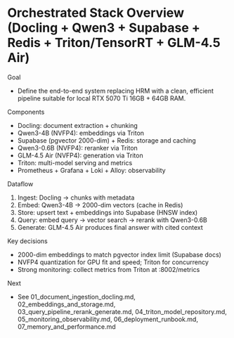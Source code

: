# Orchestrated Stack Overview (Docling + Qwen3 + Supabase + Redis + Triton/TensorRT + GLM-4.5 Air)


Goal
- Define the end-to-end system replacing HRM with a clean, efficient pipeline suitable for local RTX 5070 Ti 16GB + 64GB RAM.

Components
- Docling: document extraction + chunking
- Qwen3-4B (NVFP4): embeddings via Triton
- Supabase (pgvector 2000-dim) + Redis: storage and caching
- Qwen3-0.6B (NVFP4): reranker via Triton
- GLM-4.5 Air (NVFP4): generation via Triton
- Triton: multi-model serving and metrics
- Prometheus + Grafana + Loki + Alloy: observability

Dataflow
1) Ingest: Docling -> chunks with metadata
2) Embed: Qwen3-4B -> 2000-dim vectors (cache in Redis)
3) Store: upsert text + embeddings into Supabase (HNSW index)
4) Query: embed query -> vector search -> rerank with Qwen3-0.6B
5) Generate: GLM-4.5 Air produces final answer with cited context

Key decisions
- 2000-dim embeddings to match pgvector index limit (Supabase docs)
- NVFP4 quantization for GPU fit and speed; Triton for concurrency
- Strong monitoring: collect metrics from Triton at :8002/metrics

Next
- See 01_document_ingestion_docling.md, 02_embeddings_and_storage.md, 03_query_pipeline_rerank_generate.md, 04_triton_model_repository.md, 05_monitoring_observability.md, 06_deployment_runbook.md, 07_memory_and_performance.md

